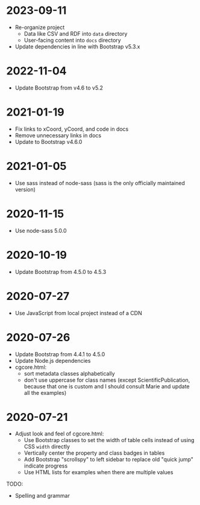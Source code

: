 # 2023-09-11

- Re-organize project
  - Data like CSV and RDF into `data` directory
  - User-facing content into `docs` directory
- Update dependencies in line with Bootstrap v5.3.x

# 2022-11-04

- Update Bootstrap from v4.6 to v5.2

# 2021-01-19

- Fix links to xCoord, yCoord, and code in docs
- Remove unnecessary links in docs
- Update to Bootstrap v4.6.0

# 2021-01-05

- Use sass instead of node-sass (sass is the only officially maintained version)

# 2020-11-15

- Use node-sass 5.0.0

# 2020-10-19

- Update Bootstrap from 4.5.0 to 4.5.3

# 2020-07-27

- Use JavaScript from local project instead of a CDN

# 2020-07-26

- Update Bootstrap from 4.4.1 to 4.5.0
- Update Node.js dependencies
- cgcore.html:
  - sort metadata classes alphabetically
  - don't use uppercase for class names (except ScientificPublication, because that one is custom and I should consult Marie and update all the examples)

# 2020-07-21

- Adjust look and feel of cgcore.html:
  - Use Bootstrap classes to set the width of table cells instead of using CSS `width` directly
  - Vertically center the property and class badges in tables
  - Add Bootstrap "scrollspy" to left sidebar to replace old "quick jump" indicate progress
  - Use HTML lists for examples when there are multiple values

TODO:

- Spelling and grammar
